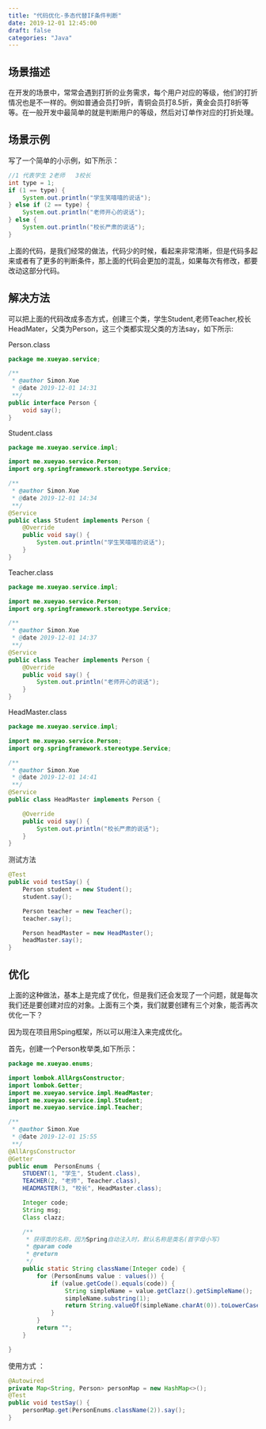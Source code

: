 ```yaml
---
title: "代码优化-多态代替IF条件判断"
date: 2019-12-01 12:45:00
draft: false
categories: "Java"
---
```



## 场景描述

在开发的场景中，常常会遇到打折的业务需求，每个用户对应的等级，他们的打折情况也是不一样的。例如普通会员打9折，青铜会员打8.5折，黄金会员打8折等等。在一般开发中最简单的就是判断用户的等级，然后对订单作对应的打折处理。

## 场景示例

写了一个简单的小示例，如下所示：

```java
//1 代表学生 2老师   3校长
int type = 1;
if (1 == type) {
    System.out.println("学生笑嘻嘻的说话");
} else if (2 == type) {
    System.out.println("老师开心的说话");
} else {
    System.out.println("校长严肃的说话");
}
```

上面的代码，是我们经常的做法，代码少的时候，看起来非常清晰，但是代码多起来或者有了更多的判断条件，那上面的代码会更加的混乱，如果每次有修改，都要改动这部分代码。

## 解决方法

可以把上面的代码改成多态方式，创建三个类，学生Student,老师Teacher,校长HeadMater，父类为Person，这三个类都实现父类的方法say，如下所示:

Person.class

```java
package me.xueyao.service;

/**
 * @author Simon.Xue
 * @date 2019-12-01 14:31
 **/
public interface Person {
    void say();
}
```

Student.class

```java
package me.xueyao.service.impl;

import me.xueyao.service.Person;
import org.springframework.stereotype.Service;

/**
 * @author Simon.Xue
 * @date 2019-12-01 14:34
 **/
@Service
public class Student implements Person {
    @Override
    public void say() {
        System.out.println("学生笑嘻嘻的说话");
    }
}
```

Teacher.class

```java
package me.xueyao.service.impl;

import me.xueyao.service.Person;
import org.springframework.stereotype.Service;

/**
 * @author Simon.Xue
 * @date 2019-12-01 14:37
 **/
@Service
public class Teacher implements Person {
    @Override
    public void say() {
        System.out.println("老师开心的说话");
    }
}
```

HeadMaster.class

```java
package me.xueyao.service.impl;

import me.xueyao.service.Person;
import org.springframework.stereotype.Service;

/**
 * @author Simon.Xue
 * @date 2019-12-01 14:41
 **/
@Service
public class HeadMaster implements Person {

    @Override
    public void say() {
        System.out.println("校长严肃的说话");
    }
}
```

测试方法

```java
@Test
public void testSay() {
    Person student = new Student();
    student.say();

    Person teacher = new Teacher();
    teacher.say();

    Person headMaster = new HeadMaster();
    headMaster.say();
}
```

## 优化

上面的这种做法，基本上是完成了优化，但是我们还会发现了一个问题，就是每次我们还是要创建对应的对象。上面有三个类，我们就要创建有三个对象，能否再次优化一下？

因为现在项目用Sping框架，所以可以用注入来完成优化。

首先，创建一个Person枚举类,如下所示：

```java
package me.xueyao.enums;

import lombok.AllArgsConstructor;
import lombok.Getter;
import me.xueyao.service.impl.HeadMaster;
import me.xueyao.service.impl.Student;
import me.xueyao.service.impl.Teacher;

/**
 * @author Simon.Xue
 * @date 2019-12-01 15:55
 **/
@AllArgsConstructor
@Getter
public enum  PersonEnums {
    STUDENT(1, "学生", Student.class),
    TEACHER(2, "老师", Teacher.class),
    HEADMASTER(3, "校长", HeadMaster.class);

    Integer code;
    String msg;
    Class clazz;

    /**
     * 获得类的名称，因为Spring自动注入时，默认名称是类名(首字母小写)
     * @param code
     * @return
     */
    public static String className(Integer code) {
        for (PersonEnums value : values()) {
            if (value.getCode().equals(code)) {
                String simpleName = value.getClazz().getSimpleName();
                simpleName.substring(1);
                return String.valueOf(simpleName.charAt(0)).toLowerCase() + simpleName.substring(1);
            }
        }
        return "";
    }

}
```

使用方式 ：

```java
@Autowired
private Map<String, Person> personMap = new HashMap<>();
@Test
public void testSay() {
    personMap.get(PersonEnums.className(2)).say();
}
```